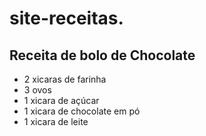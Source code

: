 # site-receitas.
## Receita de bolo de Chocolate
- 2 xicaras de farinha
- 3 ovos
- 1 xicara de açúcar
- 1 xicara de chocolate em pó
- 1 xicara de leite
  
